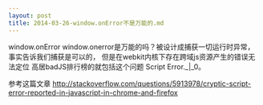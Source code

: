 ```yaml
---
layout: post
title: 2014-03-26-window.onError不是万能的.md
---
```


window.onError window.onerror是万能的吗？被设计成捕获一切运行时异常，事实告诉我们捕获是可以的，
但是在webkit内核下存在跨域js资源产生的错误无法定位
高居badJS排行榜的就包括这个问题
Script Error._|_0。

参考这篇文章
http://stackoverflow.com/questions/5913978/cryptic-script-error-reported-in-javascript-in-chrome-and-firefox


